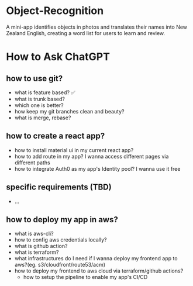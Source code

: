 # Object-Recognition
A mini-app identifies objects in photos and translates their names into New Zealand English, creating a word list for users to learn and review.

# How to Ask ChatGPT

## how to use git?
  - what is feature based? ✅
  - what is trunk based?
  - which one is better?
  - how keep my git branches clean and beauty?
  - what is merge, rebase?
## how to create a react app?
  - how to install material ui in my current react app?
  - how to add route in my app? I wanna access different pages via different paths
  - how to integrate Auth0 as my app's Identity pool? I wanna use it free
## specific requirements (TBD)
  - ...
## how to deploy my app in aws?
   - what is aws-cli?
   - how to config aws credentials locally?
   - what is github action?
   - what is terraform?
   - what infrastructures do I need if I wanna deploy my frontend app to aws?(eg. s3/cloudfront/route53/acm)
   - how to deploy my frontend to aws cloud via terraform/github actions?
     - how to setup the pipeline to enable my app's CI/CD